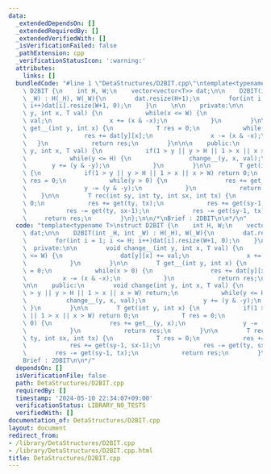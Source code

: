 ```yaml
---
data:
  _extendedDependsOn: []
  _extendedRequiredBy: []
  _extendedVerifiedWith: []
  _isVerificationFailed: false
  _pathExtension: cpp
  _verificationStatusIcon: ':warning:'
  attributes:
    links: []
  bundledCode: "#line 1 \"DetaStructures/D2BIT.cpp\"\ntemplate<typename T>\nstruct\
    \ D2BIT {\n    int H, W;\n    vector<vector<T>> dat;\n\n    D2BIT(int _H, int\
    \ _W) : H(_H), W(_W){\n        dat.resize(H+1);\n        for(int i = 1; i <= H;\
    \ i++)dat[i].resize(W+1, 0);\n    }\n    \n\n    private:\n\n        void change__(int\
    \ y, int x, T val) {\n            while(x <= W) {\n                dat[y][x] +=\
    \ val;\n                x += (x & -x);\n            }\n        }\n\n        T\
    \ get__(int y, int x) {\n            T res = 0;\n            while(x > 0) {\n\
    \                res += dat[y][x];\n                x -= (x & -x);\n         \
    \   }\n            return res;\n        }\n\n\n    public:\n        void change(int\
    \ y, int x, T val) {\n            if(1 > y || y > H || 1 > x || x > W) return;\n\
    \            while(y <= H) {\n                change__(y, x, val);\n         \
    \       y += (y & -y);\n            }\n        }\n\n        T get(int y, int x)\
    \ {\n            if(1 > y || y > H || 1 > x || x > W) return 0;\n            T\
    \ res = 0;\n            while(y > 0) {\n                res += get__(y, x);\n\
    \                y -= (y & -y);\n            }\n            return res;\n    \
    \    }\n\n        T rec(int sy, int ty, int sx, int tx) {\n            T res =\
    \ 0;\n            res += get(ty, tx);\n            res += get(sy-1, sx-1);\n \
    \           res -= get(ty, sx-1);\n            res -= get(sy-1, tx);\n       \
    \     return res;\n        }\n};\n\n/*\nBrief : 2DBIT\n\n*/\n"
  code: "template<typename T>\nstruct D2BIT {\n    int H, W;\n    vector<vector<T>>\
    \ dat;\n\n    D2BIT(int _H, int _W) : H(_H), W(_W){\n        dat.resize(H+1);\n\
    \        for(int i = 1; i <= H; i++)dat[i].resize(W+1, 0);\n    }\n    \n\n  \
    \  private:\n\n        void change__(int y, int x, T val) {\n            while(x\
    \ <= W) {\n                dat[y][x] += val;\n                x += (x & -x);\n\
    \            }\n        }\n\n        T get__(int y, int x) {\n            T res\
    \ = 0;\n            while(x > 0) {\n                res += dat[y][x];\n      \
    \          x -= (x & -x);\n            }\n            return res;\n        }\n\
    \n\n    public:\n        void change(int y, int x, T val) {\n            if(1\
    \ > y || y > H || 1 > x || x > W) return;\n            while(y <= H) {\n     \
    \           change__(y, x, val);\n                y += (y & -y);\n           \
    \ }\n        }\n\n        T get(int y, int x) {\n            if(1 > y || y > H\
    \ || 1 > x || x > W) return 0;\n            T res = 0;\n            while(y >\
    \ 0) {\n                res += get__(y, x);\n                y -= (y & -y);\n\
    \            }\n            return res;\n        }\n\n        T rec(int sy, int\
    \ ty, int sx, int tx) {\n            T res = 0;\n            res += get(ty, tx);\n\
    \            res += get(sy-1, sx-1);\n            res -= get(ty, sx-1);\n    \
    \        res -= get(sy-1, tx);\n            return res;\n        }\n};\n\n/*\n\
    Brief : 2DBIT\n\n*/"
  dependsOn: []
  isVerificationFile: false
  path: DetaStructures/D2BIT.cpp
  requiredBy: []
  timestamp: '2024-05-10 22:34:07+09:00'
  verificationStatus: LIBRARY_NO_TESTS
  verifiedWith: []
documentation_of: DetaStructures/D2BIT.cpp
layout: document
redirect_from:
- /library/DetaStructures/D2BIT.cpp
- /library/DetaStructures/D2BIT.cpp.html
title: DetaStructures/D2BIT.cpp
---
```

